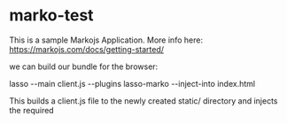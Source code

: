 # marko-test
This is a sample Markojs Application. More info here: https://markojs.com/docs/getting-started/

we can build our bundle for the browser:

lasso --main client.js --plugins lasso-marko --inject-into index.html

This builds a client.js file to the newly created static/ directory and injects the required <script> tags into our HTML page to load our application in the browser. If we had css in the view then <link> tags would have also been added.

Load up that page in your browser and you should see Hello Marko staring back at you.
